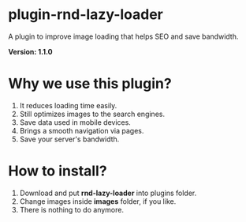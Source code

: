 # plugin-rnd-lazy-loader
A plugin to improve image loading that helps SEO and save bandwidth.

**Version: 1.1.0**

# Why we use this plugin?

1. It reduces loading time easily.
2. Still optimizes images to the search engines.
3. Save data used in mobile devices.
4. Brings a smooth navigation via pages.
5. Save your server's bandwidth.

# How to install?

1. Download and put **rnd-lazy-loader** into plugins folder.
2. Change images inside **images** folder, if you like.
3. There is nothing to do anymore.
